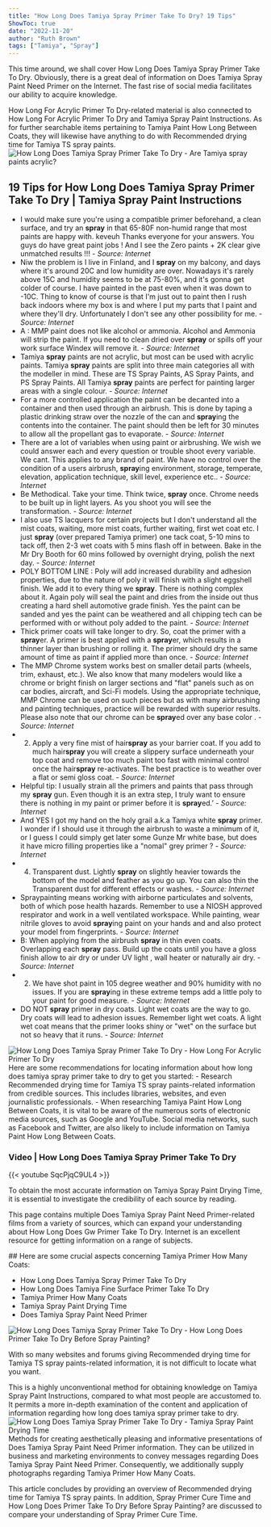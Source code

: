 ```yaml
---
title: "How Long Does Tamiya Spray Primer Take To Dry? 19 Tips"
ShowToc: true 
date: "2022-11-20"
author: "Ruth Brown" 
tags: ["Tamiya", "Spray"]
---
```


	
This time around, we shall cover How Long Does Tamiya Spray Primer Take To Dry. Obviously, there is a great deal of information on Does Tamiya Spray Paint Need Primer on the Internet. The fast rise of social media facilitates our ability to acquire knowledge.

How Long For Acrylic Primer To Dry-related material is also connected to How Long For Acrylic Primer To Dry and Tamiya Spray Paint Instructions. As for further searchable items pertaining to Tamiya Paint How Long Between Coats, they will likewise have anything to do with Recommended drying time for Tamiya TS spray paints.
<img loading="lazy" src="https://663944-2172104-raikfcquaxqncofqfm.stackpathdns.com/wp-content/uploads/2021/10/Epoxy-Dry-Time.jpg" onerror="this.onerror=null;this.src='https://blogger.googleusercontent.com/img/a/AVvXsEhe7F7TRXHtjiKvHb5vS7DmnxvpHiDyoYyYvm1nHB3Qp2_w3BnM6A2eq4v7FYxCC9bfZt3a9vIMtAYEKUiaDQbHMg-ViyGmRIj39MLp0bGFfgfYw1Dc9q_H-T0wiTm3l0Uq42dETrN9eC8aGJ9_IORZsxST1AcLR7np1koOfcc7tnHa4S8Mwz_xD9d0=s16000';" alt="How Long Does Tamiya Spray Primer Take To Dry - Are Tamiya spray paints acrylic?" >

## 19 Tips for How Long Does Tamiya Spray Primer Take To Dry | Tamiya Spray Paint Instructions
-   I would make sure you're using a compatible primer beforehand, a clean surface, and try an **spray** in that 65-80F non-humid range that most paints are happy with. keveuh Thanks everyone for your answers. You guys do have great paint jobs ! And I see the Zero paints + 2K clear give unmatched results !!! - <cite>Source: Internet</cite>
-   Niw the problem is I live in Finland, and I **spray** on my balcony, and days where it's around 20C and low humidity are over. Nowadays it's rarely above 15C and humidity seems to be at 75-80%, and it's gonna get colder of course. I have painted in the past even when it was down to -10C. Thing to know of course is that I'm just out to paint then I rush back indoors where my box is and where I put my parts that I paint and where they'll dry. Unfortunately I don't see any other possibility for me. - <cite>Source: Internet</cite>
-   A : MMP paint does not like alcohol or ammonia. Alcohol and Ammonia will strip the paint. If you need to clean dried over **spray** or spills off your work surface Windex will remove it. - <cite>Source: Internet</cite>
-   Tamiya **spray** paints are not acrylic, but most can be used with acrylic paints. Tamiya **spray** paints are split into three main categories all with the modeller in mind. These are TS Spray Paints, AS Spray Paints, and PS Spray Paints. All Tamiya **spray** paints are perfect for painting larger areas with a single colour. - <cite>Source: Internet</cite>
-   For a more controlled application the paint can be decanted into a container and then used through an airbrush. This is done by taping a plastic drinking straw over the nozzle of the can and **spray**ing the contents into the container. The paint should then be left for 30 minutes to allow all the propellant gas to evaporate. - <cite>Source: Internet</cite>
-   There are a lot of variables when using paint or airbrushing. We wish we could answer each and every question or trouble shoot every variable. We cant. This applies to any brand of paint. We have no control over the condition of a users airbrush, **spray**ing environment, storage, temperate, elevation, application technique, skill level, experience etc.. - <cite>Source: Internet</cite>
-   Be Methodical. Take your time. Think twice, **spray** once. Chrome needs to be built up in light layers. As you shoot you will see the transformation. - <cite>Source: Internet</cite>
-   I also use TS lacquers for certain projects but I don't understand all the mist coats, waiting, more mist coats, further waiting, first wet coat etc. I just **spray** (over prepared Tamiya primer) one tack coat, 5-10 mins to tack off, then 2-3 wet coats with 5 mins flash off in between. Bake in the Mr Dry Booth for 60 mins followed by overnight drying, polish the next day. - <cite>Source: Internet</cite>
-   POLY BOTTOM LINE : Poly will add increased durability and adhesion properties, due to the nature of poly it will finish with a slight eggshell finish. We add it to every thing we **spray**. There is nothing complex about it. Again poly will seal the paint and dries from the inside out thus creating a hard shell automotive grade finish. Yes the paint can be sanded and yes the paint can be weathered and all chipping tech can be performed with or without poly added to the paint. - <cite>Source: Internet</cite>
-   Thick primer coats will take longer to dry. So, coat the primer with a **spray**er. A primer is best applied with a **spray**er, which results in a thinner layer than brushing or rolling it. The primer should dry the same amount of time as paint if applied more than once. - <cite>Source: Internet</cite>
-   The MMP Chrome system works best on smaller detail parts (wheels, trim, exhaust, etc.). We also know that many modelers would like a chrome or bright finish on larger sections and "flat" panels such as on car bodies, aircraft, and Sci-Fi models. Using the appropriate technique, MMP Chrome can be used on such pieces but as with many airbrushing and painting techniques, practice will be rewarded with superior results. Please also note that our chrome can be **spray**ed over any base color . - <cite>Source: Internet</cite>
-   2. Apply a very fine mist of hair**spray** as your barrier coat. If you add to much hair**spray** you will create a slippery surface underneath your top coat and remove too much paint too fast with minimal control once the hair**spray** re-activates. The best practice is to weather over a flat or semi gloss coat. - <cite>Source: Internet</cite>
-   Helpful tip: I usually strain all the primers and paints that pass through my **spray** gun. Even though it is an extra step, I truly want to ensure there is nothing in my paint or primer before it is **spray**ed.’ - <cite>Source: Internet</cite>
-   And YES I got my hand on the holy grail a.k.a Tamiya white **spray** primer. I wonder if I should use it through the airbrush to waste a minimum of it, or I guess I could simply get later some Gunze Mr white base, but does it have micro filling properties like a "nomal" grey primer ? - <cite>Source: Internet</cite>
-   4. Transparent dust. Lightly **spray** on slightly heavier towards the bottom of the model and feather as you go up. You can also thin the Transparent dust for different effects or washes. - <cite>Source: Internet</cite>
-   Spraypainting means working with airborne particulates and solvents, both of which pose health hazards. Remember to use a NIOSH approved respirator and work in a well ventilated workspace. While painting, wear nitrile gloves to avoid **spray**ing paint on your hands and and also protect your model from fingerprints. - <cite>Source: Internet</cite>
-   B: When applying from the airbrush **spray** in thin even coats. Overlapping each **spray** pass. Build up the coats until you have a gloss finish allow to air dry or under UV light , wall heater or naturally air dry. - <cite>Source: Internet</cite>
-   2. We have shot paint in 105 degree weather and 90% humidity with no issues. If you are **spray**ing in these extreme temps add a little poly to your paint for good measure. - <cite>Source: Internet</cite>
-   DO NOT **spray** primer in dry coats. Light wet coats are the way to go. Dry coats will lead to adhesion issues. Remember light wet coats. A light wet coat means that the primer looks shiny or "wet" on the surface but not so heavy that it runs. - <cite>Source: Internet</cite>


<img loading="lazy" src="https://craft-art.com/wp-content/uploads/2020/12/paint-for-metal-750x500.jpg" onerror="this.onerror=null;this.src='https://blogger.googleusercontent.com/img/a/AVvXsEhe7F7TRXHtjiKvHb5vS7DmnxvpHiDyoYyYvm1nHB3Qp2_w3BnM6A2eq4v7FYxCC9bfZt3a9vIMtAYEKUiaDQbHMg-ViyGmRIj39MLp0bGFfgfYw1Dc9q_H-T0wiTm3l0Uq42dETrN9eC8aGJ9_IORZsxST1AcLR7np1koOfcc7tnHa4S8Mwz_xD9d0=s16000';" alt="How Long Does Tamiya Spray Primer Take To Dry - How Long For Acrylic Primer To Dry" >
Here are some recommendations for locating information about how long does tamiya spray primer take to dry to get you started:
- Research Recommended drying time for Tamiya TS spray paints-related information from credible sources. This includes libraries, websites, and even journalistic professionals.
- When researching Tamiya Paint How Long Between Coats, it is vital to be aware of the numerous sorts of electronic media sources, such as Google and YouTube. Social media networks, such as Facebook and Twitter, are also likely to include information on Tamiya Paint How Long Between Coats.

### Video | How Long Does Tamiya Spray Primer Take To Dry
{{< youtube SqcPjqC9UL4 >}} 

To obtain the most accurate information on Tamiya Spray Paint Drying Time, it is essential to investigate the credibility of each source by reading.

This page contains multiple Does Tamiya Spray Paint Need Primer-related films from a variety of sources, which can expand your understanding about How Long Does Gw Primer Take To Dry. Internet is an excellent resource for getting information on a range of subjects.
<script async="async" data-cfasync="false" src="//normallydemandedalter.com/fe63df3c5408708b15d8dc3d9b206b31/invoke.js"></script>
<div id="container-fe63df3c5408708b15d8dc3d9b206b31"></div>
## Here are some crucial aspects concerning Tamiya Primer How Many Coats:

- How Long Does Tamiya Spray Primer Take To Dry
- How Long Does Tamiya Fine Surface Primer Take To Dry
- Tamiya Primer How Many Coats
- Tamiya Spray Paint Drying Time
- Does Tamiya Spray Paint Need Primer

 <img loading="lazy" src="https://www.diygeeks.com/wp-content/uploads/2021/10/How-Long-Should-Polycrylic-Paint-Dry-Between-Coats-768x432.jpg" onerror="this.onerror=null;this.src='https://blogger.googleusercontent.com/img/a/AVvXsEhe7F7TRXHtjiKvHb5vS7DmnxvpHiDyoYyYvm1nHB3Qp2_w3BnM6A2eq4v7FYxCC9bfZt3a9vIMtAYEKUiaDQbHMg-ViyGmRIj39MLp0bGFfgfYw1Dc9q_H-T0wiTm3l0Uq42dETrN9eC8aGJ9_IORZsxST1AcLR7np1koOfcc7tnHa4S8Mwz_xD9d0=s16000';" alt="How Long Does Tamiya Spray Primer Take To Dry - How Long Does Primer Take To Dry Before Spray Painting?" >

With so many websites and forums giving Recommended drying time for Tamiya TS spray paints-related information, it is not difficult to locate what you want.

This is a highly unconventional method for obtaining knowledge on Tamiya Spray Paint Instructions, compared to what most people are accustomed to. It permits a more in-depth examination of the content and application of information regarding how long does tamiya spray primer take to dry.
<img loading="lazy" src="https://politintas.vteximg.com.br/arquivos/ids/165548-1000-1000/primer-plastico.jpg?v=637359587822870000" onerror="this.onerror=null;this.src='https://blogger.googleusercontent.com/img/a/AVvXsEhe7F7TRXHtjiKvHb5vS7DmnxvpHiDyoYyYvm1nHB3Qp2_w3BnM6A2eq4v7FYxCC9bfZt3a9vIMtAYEKUiaDQbHMg-ViyGmRIj39MLp0bGFfgfYw1Dc9q_H-T0wiTm3l0Uq42dETrN9eC8aGJ9_IORZsxST1AcLR7np1koOfcc7tnHa4S8Mwz_xD9d0=s16000';" alt="How Long Does Tamiya Spray Primer Take To Dry - Tamiya Spray Paint Drying Time" >
Methods for creating aesthetically pleasing and informative presentations of Does Tamiya Spray Paint Need Primer information. They can be utilized in business and marketing environments to convey messages regarding Does Tamiya Spray Paint Need Primer. Consequently, we additionally supply photographs regarding Tamiya Primer How Many Coats.

This article concludes by providing an overview of Recommended drying time for Tamiya TS spray paints. In addition, Spray Primer Cure Time and How Long Does Primer Take To Dry Before Spray Painting? are discussed to compare your understanding of Spray Primer Cure Time.
	
	

